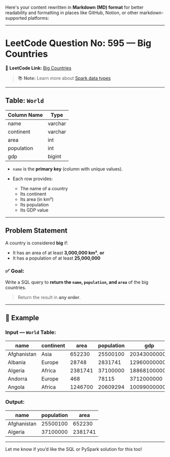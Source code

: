Here's your content rewritten in **Markdown (MD) format** for better readability and formatting in places like GitHub, Notion, or other markdown-supported platforms:

---

# LeetCode Question No: 595 — Big Countries

🔗 **LeetCode Link:** [Big Countries](https://leetcode.com/problems/big-countries/description/?envType=study-plan-v2&envId=top-sql-50)

> 📚 **Note:** Learn more about [Spark data types](https://spark.apache.org/docs/latest/sql-ref-datatypes.html)

---

## Table: `World`

| Column Name | Type    |
| ----------- | ------- |
| name        | varchar |
| continent   | varchar |
| area        | int     |
| population  | int     |
| gdp         | bigint  |

* `name` is the **primary key** (column with unique values).
* Each row provides:

  * The name of a country
  * Its continent
  * Its area (in km²)
  * Its population
  * Its GDP value

---

## Problem Statement

A country is considered **big** if:

* It has an area of at least **3,000,000 km²**, **or**
* It has a population of at least **25,000,000**

### ✅ **Goal**:

Write a SQL query to **return the `name`, `population`, and `area`** of the big countries.

> Return the result in **any order**.

---

## 🧪 Example

### Input — `World` Table:

| name        | continent | area    | population | gdp          |
| ----------- | --------- | ------- | ---------- | ------------ |
| Afghanistan | Asia      | 652230  | 25500100   | 20343000000  |
| Albania     | Europe    | 28748   | 2831741    | 12960000000  |
| Algeria     | Africa    | 2381741 | 37100000   | 188681000000 |
| Andorra     | Europe    | 468     | 78115      | 3712000000   |
| Angola      | Africa    | 1246700 | 20609294   | 100990000000 |

### Output:

| name        | population | area    |
| ----------- | ---------- | ------- |
| Afghanistan | 25500100   | 652230  |
| Algeria     | 37100000   | 2381741 |

---

Let me know if you’d like the SQL or PySpark solution for this too!
